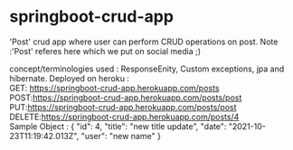 # springboot-crud-app
'Post' crud app where user can perform CRUD operations on post.
Note :'Post' referes here which we put on social media ;)

concept/terminologies used : ResponseEnity, Custom exceptions, jpa and hibernate.
Deployed on heroku :
<br />
GET: https://springboot-crud-app.herokuapp.com/posts
<br />
POST:https://springboot-crud-app.herokuapp.com/posts/post
<br />
PUT:https://springboot-crud-app.herokuapp.com/posts/post
<br />
DELETE:https://springboot-crud-app.herokuapp.com/posts/4
<br />
Sample Object :
{
    "id": 4,
    "title": "new title update",
    "date": "2021-10-23T11:19:42.013Z",
    "user": "new name"
}
